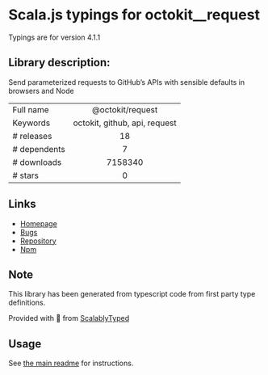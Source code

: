 
# Scala.js typings for octokit__request

Typings are for version 4.1.1

## Library description:
Send parameterized requests to GitHub’s APIs with sensible defaults in browsers and Node

|                    |                 |
| ------------------ | :-------------: |
| Full name          | @octokit/request |
| Keywords           | octokit, github, api, request |
| # releases         | 18 |
| # dependents       | 7 |
| # downloads        | 7158340 |
| # stars            | 0 |

## Links
- [Homepage](https://github.com/octokit/request.js#readme)
- [Bugs](https://github.com/octokit/request.js/issues)
- [Repository](https://github.com/octokit/request.js)
- [Npm](https://www.npmjs.com/package/%40octokit%2Frequest)
    


## Note
This library has been generated from typescript code from first party type definitions.

Provided with :purple_heart: from [ScalablyTyped](https://github.com/oyvindberg/ScalablyTyped)

## Usage
See [the main readme](../../readme.md) for instructions.


